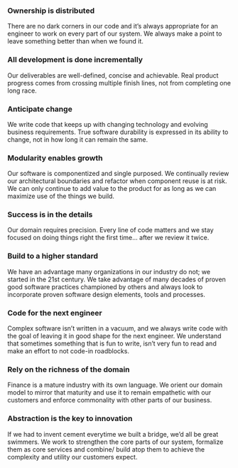 ### Ownership is distributed
There are no dark corners in our code and it’s always appropriate for an engineer to work on every part of our system. We always make a point to leave something better than when we found it.

### All development is done incrementally
Our deliverables are well-defined, concise and achievable. Real product progress comes from crossing multiple finish lines, not from completing one long race.

### Anticipate change
We write code that keeps up with changing technology and evolving business requirements. True software durability is expressed in its ability to change, not in how long it can remain the same.

### Modularity enables growth
Our software is componentized and single purposed. We continually review our architectural boundaries and refactor when component reuse is at risk. We can only continue to add value to the product for as long as we can maximize use of the things we build.

### Success is in the details
Our domain requires precision. Every line of code matters and we stay focused on doing things right the first time… after we review it twice.

### Build to a higher standard
We have an advantage many organizations in our industry do not; we started in the 21st century. We take advantage of many decades of proven good software practices championed by others and always look to incorporate proven software design elements, tools and processes.

### Code for the next engineer
Complex software isn’t written in a vacuum, and we always write code with the goal of leaving it in good shape for the next engineer. We understand that sometimes something that is fun to write, isn’t very fun to read and make an effort to not code-in roadblocks. 

### Rely on the richness of the domain
Finance is a mature industry with its own language. We orient our domain model to mirror that maturity and use it to remain empathetic with our customers and enforce commonality with other parts of our business.

### Abstraction is the key to innovation
If we had to invent cement everytime we built a bridge, we’d all be great swimmers. We work to strengthen the core parts of our system, formalize them as core services and combine/ build atop them to achieve the complexity and utility our customers expect.